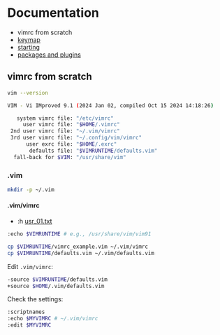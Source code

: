 # Documentation

- vimrc from scratch
- [keymap](/docs/keymap.md)
- [starting](/docs/starting.md)
- [packages and plugins](/docs/packages.md)

## vimrc from scratch

```bash
vim --version
```

```bash
VIM - Vi IMproved 9.1 (2024 Jan 02, compiled Oct 15 2024 14:18:26)

   system vimrc file: "/etc/vimrc"
     user vimrc file: "$HOME/.vimrc"
 2nd user vimrc file: "~/.vim/vimrc"
 3rd user vimrc file: "~/.config/vim/vimrc"
      user exrc file: "$HOME/.exrc"
       defaults file: "$VIMRUNTIME/defaults.vim"
  fall-back for $VIM: "/usr/share/vim"
```

### .vim

```bash
mkdir -p ~/.vim
```

#### .vim/vimrc

- :h [usr_01.txt](https://vimhelp.org/usr_01.txt.html)

```bash
:echo $VIMRUNTIME # e.g., /usr/share/vim/vim91
```

```bash
cp $VIMRUNTIME/vimrc_example.vim ~/.vim/vimrc
cp $VIMRUNTIME/defaults.vim ~/.vim/defaults.vim
```

Edit `.vim/vimrc`:

```bash
-source $VIMRUNTIME/defaults.vim
+source $HOME/.vim/defaults.vim
```

Check the settings:

```bash
:scriptnames
:echo $MYVIMRC # ~/.vim/vimrc
:edit $MYVIMRC
```

